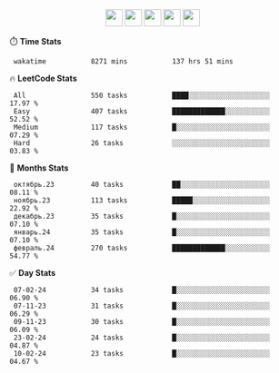 <div align="center"><img src="https://assets.leetcode.com/static_assets/marketing/2024-50-lg.png" width="30" height="30"> <img src="https://assets.leetcode.com/static_assets/marketing/lg50.png" width="30" height="30"> <img src="https://leetcode.com/static/images/badges/dcc-2024-1.png" width="30" height="30"> <img src="https://leetcode.com/static/images/badges/dcc-2023-12.png" width="30" height="30"> <img src="https://leetcode.com/static/images/badges/dcc-2023-11.png" width="30" height="30"> </div>

⏱️ **Time Stats**
```text
 wakatime           8271 mins           137 hrs 51 mins     
```

🔥 **LeetCode Stats**
```text
 All                550 tasks           ████░░░░░░░░░░░░░░░░░░░░  17.97 %             
 Easy               407 tasks           █████████████░░░░░░░░░░░  52.52 %             
 Medium             117 tasks           █░░░░░░░░░░░░░░░░░░░░░░░  07.29 %             
 Hard               26 tasks            ░░░░░░░░░░░░░░░░░░░░░░░░  03.83 %             
```

👊 **Months Stats**
```text
 октябрь.23         40 tasks            ██░░░░░░░░░░░░░░░░░░░░░░  08.11 %             
 ноябрь.23          113 tasks           █████░░░░░░░░░░░░░░░░░░░  22.92 %             
 декабрь.23         35 tasks            █░░░░░░░░░░░░░░░░░░░░░░░  07.10 %             
 январь.24          35 tasks            █░░░░░░░░░░░░░░░░░░░░░░░  07.10 %             
 февраль.24         270 tasks           █████████████░░░░░░░░░░░  54.77 %             
```

✅ **Day Stats**
```text
 07-02-24           34 tasks            █░░░░░░░░░░░░░░░░░░░░░░░  06.90 %             
 07-11-23           31 tasks            █░░░░░░░░░░░░░░░░░░░░░░░  06.29 %             
 09-11-23           30 tasks            █░░░░░░░░░░░░░░░░░░░░░░░  06.09 %             
 23-02-24           24 tasks            █░░░░░░░░░░░░░░░░░░░░░░░  04.87 %             
 10-02-24           23 tasks            █░░░░░░░░░░░░░░░░░░░░░░░  04.67 %             
```

